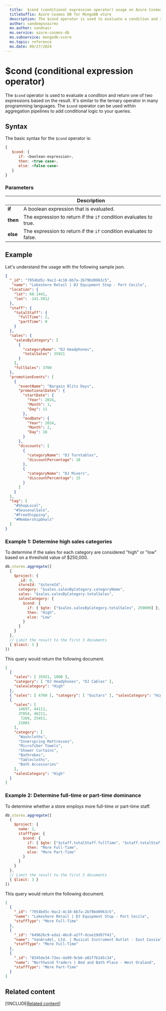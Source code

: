 ```yaml
--- 
  title:  $cond (conditional expression operator) usage on Azure Cosmos DB for MongoDB vCore
  titleSuffix: Azure Cosmos DB for MongoDB vCore
  description: The $cond operator is used to evaluate a condition and return one of two expressions based on the result. 
  author: sandeepsnairms
  ms.author: sandnair
  ms.service: azure-cosmos-db
  ms.subservice: mongodb-vcore
  ms.topic: reference
  ms.date: 09/27/2024
---
```


# $cond (conditional expression operator)

The `$cond` operator is used to evaluate a condition and return one of two expressions based on the result. It's similar to the ternary operator in many programming languages. The `$cond` operator can be used within aggregation pipelines to add conditional logic to your queries.

## Syntax

The basic syntax for the `$cond` operator is:

```javascript
{
   $cond: {
      if: <boolean-expression>,
      then: <true-case>,
      else: <false-case>
   }
}
```

### Parameters

| | Description |
| --- | --- |
| **if**| A boolean expression that is evaluated.|
| **then**| The expression to return if the `if` condition evaluates to true.|
| **else**| The expression to return if the `if` condition evaluates to false.|

## Example

Let's understand the usage with the following sample json.

```json
{
  "_id": "7954bd5c-9ac2-4c10-bb7a-2b79bd0963c5",
   "name": "Lakeshore Retail | DJ Equipment Stop - Port Cecile",
  "location": {
    "lat": 60.1441,
    "lon": -141.5012
  },
  "staff": {
    "totalStaff": {
      "fullTime": 2,
      "partTime": 0
    }
  },
  "sales": {
    "salesByCategory": [
      {
        "categoryName": "DJ Headphones",
        "totalSales": 35921
      }
    ],
    "fullSales": 3700
  },
  "promotionEvents": [
    {
      "eventName": "Bargain Blitz Days",
      "promotionalDates": {
        "startDate": {
          "Year": 2024,
          "Month": 3,
          "Day": 11
        },
        "endDate": {
          "Year": 2024,
          "Month": 2,
          "Day": 18
        }
      },
      "discounts": [
        {
          "categoryName": "DJ Turntables",
          "discountPercentage": 18
        },
        {
          "categoryName": "DJ Mixers",
          "discountPercentage": 15
        }
      ]
    }
  ],
  "tag": [
    "#ShopLocal",
    "#SeasonalSale",
    "#FreeShipping",
    "#MembershipDeals"
  ]
}
```

### Example 1: Determine high sales categories

To determine if the sales for each category are considered "high" or "low" based on a threshold value of $250,000.

```javascript
db.stores.aggregate([
  {
    $project: {
      _id: 0,
      storeId: "$storeId",
      category: "$sales.salesByCategory.categoryName",
      sales: "$sales.salesByCategory.totalSales",
      salesCategory: {
        $cond: {
          if: { $gte: ["$sales.salesByCategory.totalSales", 250000] },
          then: "High",
          else: "Low"
        }
      }
    }
  },
  // Limit the result to the first 3 documents
  { $limit: 3 }  
])
```
This query would return the following document.

```json
[
  {
    "sales": [ 35921, 1000 ],
    "category": [ "DJ Headphones", "DJ Cables" ],
    "salesCategory": "High"
  },
  { "sales": [ 4760 ], "category": [ "Guitars" ], "salesCategory": "High" },
  {
    "sales": [
      14697, 44111,
      37854, 46211,
       7269, 25451,
      21083
    ],
    "category": [
      "Washcloths",
      "Innerspring Mattresses",
      "Microfiber Towels",
      "Shower Curtains",
      "Bathrobes",
      "Tablecloths",
      "Bath Accessories"
    ],
    "salesCategory": "High"
  }
]
```

### Example 2: Determine full-time or part-time dominance

To determine whether a store employs more full-time or part-time staff.

```javascript
db.stores.aggregate([
  {
    $project: {
      name: 1,
      staffType: {
        $cond: {
          if: { $gte: ["$staff.totalStaff.fullTime", "$staff.totalStaff.partTime"] },
          then: "More Full-Time",
          else: "More Part-Time"
        }
      }
    }
  },
  // Limit the result to the first 3 documents
  { $limit: 3 }  
])
```
This query would return the following document.

```json
[
  {
    "_id": "7954bd5c-9ac2-4c10-bb7a-2b79bd0963c5",
    "name": "Lakeshore Retail | DJ Equipment Stop - Port Cecile",
    "staffType": "More Full-Time"
  },
  {
    "_id": "649626c9-eda1-46c0-a27f-dcee19d97f41",
    "name": "VanArsdel, Ltd. | Musical Instrument Outlet - East Cassie",
    "staffType": "More Full-Time"
  },
  {
    "_id": "8345de34-73ec-4a99-9cb6-a81f7b145c34",
    "name": "Northwind Traders | Bed and Bath Place - West Oraland",
    "staffType": "More Part-Time"
  }
]
```

## Related content
[!INCLUDE[Related content](../includes/related-content.md)]